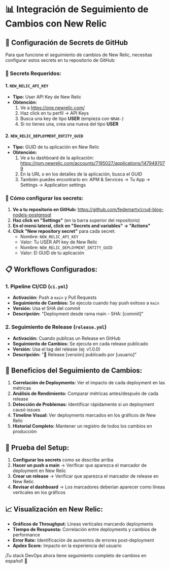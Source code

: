 # 📊 Integración de Seguimiento de Cambios con New Relic

## 🎯 Configuración de Secrets de GitHub

Para que funcione el seguimiento de cambios de New Relic, necesitas configurar estos secrets en tu repositorio de GitHub:

### 🔑 Secrets Requeridos:

#### 1. `NEW_RELIC_API_KEY`
- **Tipo:** User API Key de New Relic
- **Obtención:** 
  1. Ve a https://one.newrelic.com/
  2. Haz click en tu perfil → API Keys
  3. Busca una key de tipo **USER** (empieza con `NRAK-`)
  4. Si no tienes una, crea una nueva del tipo **USER**

#### 2. `NEW_RELIC_DEPLOYMENT_ENTITY_GUID`
- **Tipo:** GUID de tu aplicación en New Relic
- **Obtención:**
  1. Ve a tu dashboard de la aplicación: https://rpm.newrelic.com/accounts/7195027/applications/1479497079
  2. En la URL o en los detalles de la aplicación, busca el GUID
  3. También puedes encontrarlo en: APM & Services → Tu App → Settings → Application settings

### 🚀 Cómo configurar los secrets:

1. **Ve a tu repositorio en GitHub:** https://github.com/fedemarty/crud-blog-nodejs-postgresql
2. **Haz click en "Settings"** (en la barra superior del repositorio)
3. **En el menú lateral, click en "Secrets and variables" → "Actions"**
4. **Click "New repository secret"** para cada secret:
   - Nombre: `NEW_RELIC_API_KEY`
   - Valor: Tu USER API key de New Relic
   - Nombre: `NEW_RELIC_DEPLOYMENT_ENTITY_GUID` 
   - Valor: El GUID de tu aplicación

## 📋 Workflows Configurados:

### 1. **Pipeline CI/CD** (`ci.yml`)
- **Activación:** Push a `main` y Pull Requests
- **Seguimiento de Cambios:** Se ejecuta cuando hay push exitoso a `main`
- **Versión:** Usa el SHA del commit
- **Descripción:** "Deployment desde rama main - SHA: [commit]"

### 2. **Seguimiento de Release** (`release.yml`)
- **Activación:** Cuando publicas un Release en GitHub
- **Seguimiento de Cambios:** Se ejecuta en cada release publicado
- **Versión:** Usa el tag del release (ej: v1.0.0)
- **Descripción:** "🚀 Release [versión] publicado por [usuario]"

## 🎯 Beneficios del Seguimiento de Cambios:

1. **Correlación de Deployments:** Ver el impacto de cada deployment en las métricas
2. **Análisis de Rendimiento:** Comparar métricas antes/después de cada release
3. **Detección de Problemas:** Identificar rápidamente si un deployment causó issues
4. **Timeline Visual:** Ver deployments marcados en los gráficos de New Relic
5. **Historial Completo:** Mantener un registro de todos los cambios en producción

## 🔧 Prueba del Setup:

1. **Configurar los secrets** como se describe arriba
2. **Hacer un push a main** → Verificar que aparezca el marcador de deployment en New Relic
3. **Crear un release** → Verificar que aparezca el marcador de release en New Relic
4. **Revisar el dashboard** → Los marcadores deberían aparecer como líneas verticales en los gráficos

## 📈 Visualización en New Relic:

- **Gráficos de Throughput:** Líneas verticales marcando deployments
- **Tiempo de Respuesta:** Correlación entre deployments y cambios de performance
- **Error Rate:** Identificación de aumentos de errores post-deployment
- **Apdex Score:** Impacto en la experiencia del usuario

¡Tu stack DevOps ahora tiene seguimiento completo de cambios en español! 🚀